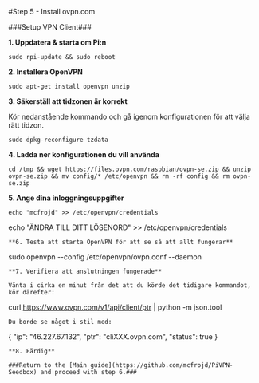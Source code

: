 #Step 5 - Install ovpn.com

###Setup VPN Client###

**1. Uppdatera & starta om Pi:n**
~~~
sudo rpi-update && sudo reboot
~~~
**2. Installera OpenVPN**
~~~
sudo apt-get install openvpn unzip
~~~
**3. Säkerställ att tidzonen är korrekt**

Kör nedanstående kommando och gå igenom konfigurationen för att välja rätt tidzon.
~~~
sudo dpkg-reconfigure tzdata
~~~
**4. Ladda ner konfigurationen du vill använda**
~~~
cd /tmp && wget https://files.ovpn.com/raspbian/ovpn-se.zip && unzip ovpn-se.zip && mv config/* /etc/openvpn && rm -rf config && rm ovpn-se.zip
~~~
**5. Ange dina inloggningsuppgifter**
~~~
echo "mcfrojd" >> /etc/openvpn/credentials
~~~
echo "ÄNDRA TILL DITT LÖSENORD" >> /etc/openvpn/credentials
~~~
**6. Testa att starta OpenVPN för att se så att allt fungerar**
~~~
sudo openvpn --config /etc/openvpn/ovpn.conf --daemon
~~~
**7. Verifiera att anslutningen fungerade**

Vänta i cirka en minut från det att du körde det tidigare kommandot, kör därefter:
~~~
curl https://www.ovpn.com/v1/api/client/ptr | python -m json.tool
~~~
Du borde se något i stil med:
~~~
{
    "ip": "46.227.67.132",
    "ptr": "cliXXX.ovpn.com",
    "status": true
}
~~~
**8. Färdig**

###Return to the [Main guide](https://github.com/mcfrojd/PiVPN-Seedbox) and proceed with step 6.###
